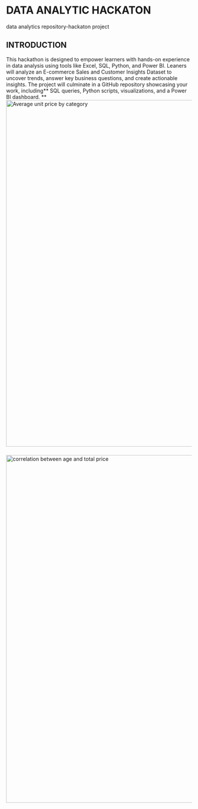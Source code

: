 # DATA ANALYTIC HACKATON
data analytics repository-hackaton project

## INTRODUCTION
This hackathon is designed to empower learners with hands-on experience in data analysis 
using tools like Excel, SQL, Python, and Power BI. Leaners will analyze an E-commerce Sales 
and Customer Insights Dataset to uncover trends, answer key business questions, and create 
actionable insights. The project will culminate in a GitHub repository showcasing your work, 
including** SQL queries, Python scripts, visualizations, and a Power BI dashboard. **
<img width="941" alt="Average unit price by category" src="https://github.com/user-attachments/assets/f2ee23ef-55e8-414e-8973-2eb7aeabda0f" />


###

<img width="944" alt="correlation between age and total price" src="https://github.com/user-attachments/assets/bbf959a3-399d-4b9b-a825-cf6bc61bc4af" />
